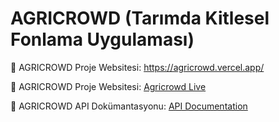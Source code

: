 # AGRICROWD (Tarımda Kitlesel Fonlama Uygulaması)

🌾 AGRICROWD Proje Websitesi: <a href="https://agricrowd.vercel.app/" target="_blank">https://agricrowd.vercel.app/</a>

🌾 AGRICROWD Proje Websitesi: <a href="https://agricrowd-1709931956899.oa.r.appspot.com/" target="_blank">Agricrowd Live</a>

🌾 AGRICROWD API Dokümantasyonu: <a href="https://agricrowd-server.oa.r.appspot.com/api-docs/" target="_blank">API Documentation</a>
